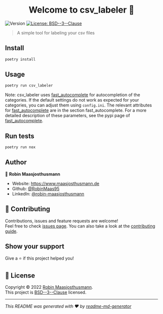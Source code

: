 <h1 align="center">Welcome to csv_labeler 👋</h1>
<p>
  <img alt="Version" src="https://img.shields.io/badge/version-0.1.0-blue.svg?cacheSeconds=2592000" />
  <a href="https://github.com/RobinMaas95/csv_labeler/blob/main/LICENSE" target="_blank">
    <img alt="License: BSD--3--Clause" src="https://img.shields.io/badge/License-BSD--3--Clause-yellow.svg" />
  </a>
</p>

> A simple tool for labeling your csv files

## Install

```sh
poetry install
```

## Usage

```sh
poetry run csv_labeler
```

Note: csv_labeler uses [fast_autocomplete](https://pypi.org/project/fast-autocomplete/) for autocompletion
of the categories. If the default settings do not work as expected for your categories, you can adjust them using ```config.ini```. The relevant attributes for [fast_autocomplete](https://pypi.org/project/fast-autocomplete/) are in the section fast_autocomplete. For a more detailed description of these parameters, see the pypi page of [fast_autocomplete](https://pypi.org/project/fast-autocomplete/).

## Run tests

```sh
poetry run nox
```

## Author

👤 **Robin Maasjosthusmann**

* Website: https://www.maasjosthusmann.de
* Github: [@RobinMaas95](https://github.com/RobinMaas95)
* LinkedIn: [@robin-maasjosthusmann](https://linkedin.com/in/robin-maasjosthusmann)

## 🤝 Contributing

Contributions, issues and feature requests are welcome!<br />Feel free to check [issues page](https://github.com/RobinMaas95/csv_labeler/issues). You can also take a look at the [contributing guide](https://github.com/RobinMaas95/csv_labeler/blob/main/docs/CONTRIBUTING.md).

## Show your support

Give a ⭐️ if this project helped you!

## 📝 License

Copyright © 2022 [Robin Maasjosthusmann](https://github.com/RobinMaas95).<br />
This project is [BSD--3--Clause](https://github.com/RobinMaas95/csv_labeler/blob/main/LICENSE) licensed.

***
_This README was generated with ❤️ by [readme-md-generator](https://github.com/kefranabg/readme-md-generator)_